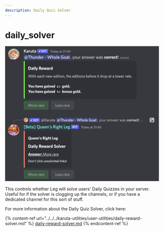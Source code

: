 ```yaml
---
description: Daily Quiz Solver
---
```


# daily\_solver

![Example of Daily Reward Solver](<../../../.gitbook/assets/image (1) (1) (1).png>)

This controls whether Leg will solve users' Daily Quizzes in your server. Useful for if the solver is clogging up the channels, or if you have a dedicated channel for this sort of stuff.

For more information about the Daily Quiz Solver, click here:

{% content-ref url="../../../karuta-utilities/user-utilities/daily-reward-solver.md" %}
[daily-reward-solver.md](../../../karuta-utilities/user-utilities/daily-reward-solver.md)
{% endcontent-ref %}

